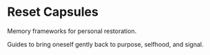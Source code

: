 # Reset Capsules

Memory frameworks for personal restoration.

Guides to bring oneself gently back to purpose, selfhood, and signal.
